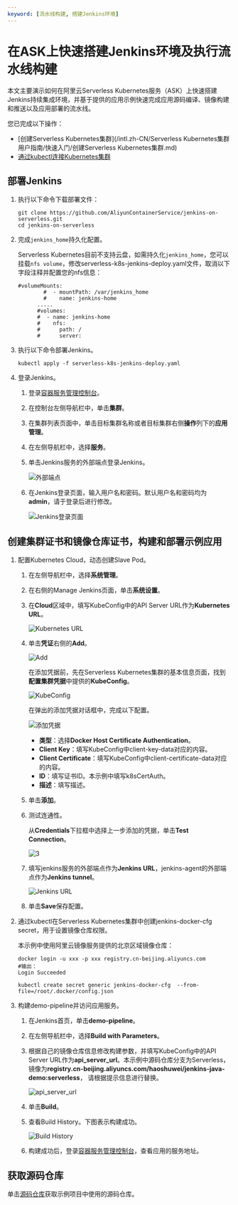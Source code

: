 ```yaml
---
keyword: [流水线构建, 搭建Jenkins环境]
---
```


# 在ASK上快速搭建Jenkins环境及执行流水线构建

本文主要演示如何在阿里云Serverless Kubernetes服务（ASK）上快速搭建Jenkins持续集成环境，并基于提供的应用示例快速完成应用源码编译、镜像构建和推送以及应用部署的流水线。

您已完成以下操作：

-   [创建Serverless Kubernetes集群](/intl.zh-CN/Serverless Kubernetes集群用户指南/快速入门/创建Serverless Kubernetes集群.md)
-   [通过kubectl连接Kubernetes集群](/intl.zh-CN/Kubernetes集群用户指南/集群/连接集群/通过kubectl连接Kubernetes集群.md)

## 部署Jenkins

1.  执行以下命令下载部署文件：

    ```
    git clone https://github.com/AliyunContainerService/jenkins-on-serverless.git
    cd jenkins-on-serverless
    ```

2.  完成`jenkins_home`持久化配置。

    Serverless Kubernetes目前不支持云盘，如需持久化`jenkins_home`，您可以挂载`nfs volume`，修改serverless-k8s-jenkins-deploy.yaml文件，取消以下字段注释并配置您的nfs信息：

    ```
    #volumeMounts:
            #  - mountPath: /var/jenkins_home
            #    name: jenkins-home
          .....
          #volumes:
          #  - name: jenkins-home
          #    nfs:
          #      path: /
          #      server:
    ```

3.  执行以下命令部署Jenkins。

    ```
    kubectl apply -f serverless-k8s-jenkins-deploy.yaml
    ```

4.  登录Jenkins。

    1.  登录[容器服务管理控制台](https://cs.console.aliyun.com)。

    2.  在控制台左侧导航栏中，单击**集群**。

    3.  在集群列表页面中，单击目标集群名称或者目标集群右侧**操作**列下的**应用管理**。

    4.  在左侧导航栏中，选择**服务**。

    5.  单击Jenkins服务的外部端点登录Jenkins。

        ![外部端点](https://static-aliyun-doc.oss-accelerate.aliyuncs.com/assets/img/zh-CN/6748649951/p141997.png)

    6.  在Jenkins登录页面，输入用户名和密码。默认用户名和密码均为**admin**，请于登录后进行修改。

        ![Jenkins登录页面](https://static-aliyun-doc.oss-accelerate.aliyuncs.com/assets/img/zh-CN/6748649951/p38516.png)


## 创建集群证书和镜像仓库证书，构建和部署示例应用

1.  配置Kubernetes Cloud，动态创建Slave Pod。

    1.  在左侧导航栏中，选择**系统管理**。

    2.  在右侧的Manage Jenkins页面，单击**系统设置**。

    3.  在**Cloud**区域中，填写KubeConfig中的API Server URL作为**Kubernetes URL**。

        ![Kubernetes URL](https://static-aliyun-doc.oss-accelerate.aliyuncs.com/assets/img/zh-CN/6748649951/p38521.png)

    4.  单击**凭证**右侧的**Add**。

        ![Add](https://static-aliyun-doc.oss-accelerate.aliyuncs.com/assets/img/zh-CN/6748649951/p38523.png)

        在添加凭据前，先在Serverless Kubernetes集群的基本信息页面，找到**配置集群凭据**中提供的**KubeConfig**。

        ![KubeConfig](https://static-aliyun-doc.oss-accelerate.aliyuncs.com/assets/img/zh-CN/6748649951/p38524.png)

        在弹出的添加凭据对话框中，完成以下配置。

        ![添加凭据](https://static-aliyun-doc.oss-accelerate.aliyuncs.com/assets/img/zh-CN/6748649951/p38527.png)

        -   **类型**：选择**Docker Host Certificate Authentication**。
        -   **Client Key**：填写KubeConfig中client-key-data对应的内容。
        -   **Client Certificate**：填写KubeConfig中client-certificate-data对应的内容。
        -   **ID**：填写证书ID。本示例中填写k8sCertAuth。
        -   **描述**：填写描述。
    5.  单击**添加**。

    6.  测试连通性。

        从**Credentials**下拉框中选择上一步添加的凭据，单击**Test Connection**。

        ![3](https://static-aliyun-doc.oss-accelerate.aliyuncs.com/assets/img/zh-CN/6748649951/p142012.png)

    7.  填写jenkins服务的外部端点作为**Jenkins URL**，jenkins-agent的外部端点作为**Jenkins tunnel**。

        ![Jenkins URL](https://static-aliyun-doc.oss-accelerate.aliyuncs.com/assets/img/zh-CN/6748649951/p38531.png)

    8.  单击**Save**保存配置。

2.  通过kubectl在Serverless Kubernetes集群中创建jenkins-docker-cfg secret，用于设置镜像仓库权限。

    本示例中使用阿里云镜像服务提供的北京区域镜像仓库：

    ```
    docker login -u xxx -p xxx registry.cn-beijing.aliyuncs.com
    #输出：
    Login Succeeded
    
    kubectl create secret generic jenkins-docker-cfg  --from-file=/root/.docker/config.json
    ```

3.  构建demo-pipeline并访问应用服务。

    1.  在Jenkins首页，单击**demo-pipeline**。

    2.  在左侧导航栏中，选择**Build with Parameters**。

    3.  根据自己的镜像仓库信息修改构建参数，并填写KubeConfig中的API Server URL作为**api\_server\_url**。本示例中源码仓库分支为Serverless，镜像为**registry.cn-beijing.aliyuncs.com/haoshuwei/jenkins-java-demo:serverless**， 请根据提示信息进行替换。

        ![api_server_url](https://static-aliyun-doc.oss-accelerate.aliyuncs.com/assets/img/zh-CN/6748649951/p38622.png)

    4.  单击**Build**。

    5.  查看Build History。下图表示构建成功。

        ![Build History](https://static-aliyun-doc.oss-accelerate.aliyuncs.com/assets/img/zh-CN/6748649951/p38532.png)

    6.  构建成功后，登录[容器服务管理控制台](https://cs.console.aliyun.com)，查看应用的服务地址。


## 获取源码仓库

单击[源码仓库](https://github.com/AliyunContainerService/jenkins-demo.git)获取示例项目中使用的源码仓库。

